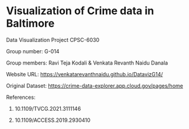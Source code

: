 # Visualization of Crime data in Baltimore
Data Visualization Project CPSC-6030 



Group number: G-014



Group members: Ravi Teja Kodali & Venkata Revanth Naidu Danala

Website URL: https://venkatarevanthnaidu.github.io/DatavizG14/



Original Dataset: https://crime-data-explorer.app.cloud.gov/pages/home





References:



1. 10.1109/TVCG.2021.3111146             



2. 10.1109/ACCESS.2019.2930410
